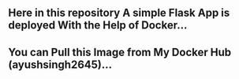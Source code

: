 Here in this repository A simple Flask App is deployed With the Help of Docker... 
---------------------------------------------------------------------------------
You can Pull this Image from My Docker Hub (ayushsingh2645)...
-------------------------------------------------------
